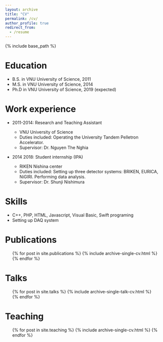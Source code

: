 ```yaml
---
layout: archive
title: "CV"
permalink: /cv/
author_profile: true
redirect_from:
  - /resume
---
```


{% include base_path %}

Education
======
* B.S. in VNU University of Science, 2011
* M.S. in VNU University of Science, 2014
* Ph.D in VNU University of Science, 2019 (expected)

Work experience
======
* 2011-2014: Research and Teaching Assistant
  * VNU University of Science
  * Duties included: Operating the University Tandem Pelletron Accelerator.
  * Supervisor: Dr. Nguyen The Nghia

* 2014 2018: Student internship (IPA)
  * RIKEN Nishina center
  * Duties included: Setting up three detector systems: BRIKEN, EURICA, NiGIRI. Performing data analysis.
  * Supervisor: Dr. Shunji Nishimura
  
Skills
======

* C++, PHP, HTML, Javascript, Visual Basic, Swift programing
* Setting up DAQ system

Publications
======
  <ul>{% for post in site.publications %}
    {% include archive-single-cv.html %}
  {% endfor %}</ul>
  
Talks
======
  <ul>{% for post in site.talks %}
    {% include archive-single-talk-cv.html %}
  {% endfor %}</ul>
  
Teaching
======
  <ul>{% for post in site.teaching %}
    {% include archive-single-cv.html %}
  {% endfor %}</ul>
